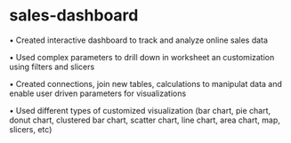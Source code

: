# sales-dashboard

• Created interactive dashboard to track and analyze online sales data

• Used complex parameters to drill down in worksheet an customization using filters and slicers

• Created connections, join new tables, calculations to manipulat data and enable user driven parameters for visualizations

• Used different types of customized visualization (bar chart, pie chart, donut chart, clustered bar chart, scatter chart, line chart, area chart, map, slicers, etc)
